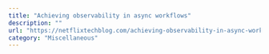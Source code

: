```yaml
---
title: "Achieving observability in async workflows"
description: ""
url: "https://netflixtechblog.com/achieving-observability-in-async-workflows-cd89b923c784"
category: "Miscellaneous"
---
```

